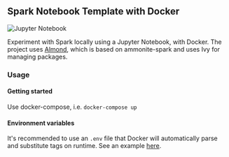 ## Spark Notebook Template with Docker

![Jupyter Notebook](https://img.shields.io/badge/jupyter-%23FA0F00.svg?style=for-the-badge&logo=jupyter&logoColor=white)

Experiment with Spark locally using a Jupyter Notebook, with Docker. The project uses [Almond](https://almond.sh/docs/usage-spark), which is based on ammonite-spark and uses Ivy for managing packages.

### Usage 
#### Getting started
Use docker-compose, i.e. `docker-compose up`

#### Environment variables
It's recommended to use an `.env` file that Docker will automatically parse and substitute tags on runtime. See an example [here](https://docs.docker.com/compose/environment-variables/set-environment-variables/).
